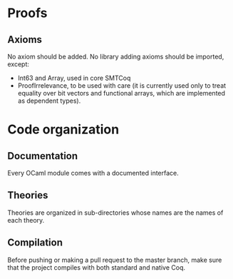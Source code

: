# Proofs
## Axioms

No axiom should be added. No library adding axioms should be imported,
except:
- Int63 and Array, used in core SMTCoq
- ProofIrrelevance, to be used with care (it is currently used only to
  treat equality over bit vectors and functional arrays, which are
  implemented as dependent types).


# Code organization
## Documentation
Every OCaml module comes with a documented interface.

## Theories

Theories are organized in sub-directories whose names are the names of
each theory.


## Compilation

Before pushing or making a pull request to the master branch, make sure
that the project compiles with both standard and native Coq.
